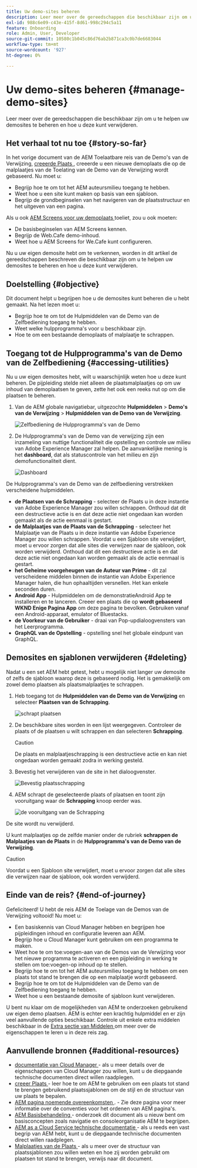 ```yaml
---
title: Uw demo-sites beheren
description: Leer meer over de gereedschappen die beschikbaar zijn om u te helpen uw demosites te beheren en hoe u deze kunt verwijderen.
exl-id: 988c6e09-c43e-415f-8d61-998c294c5a11
feature: Onboarding
role: Admin, User, Developer
source-git-commit: 10580c1b045c86d76ab2b871ca3c0b7de6683044
workflow-type: tm+mt
source-wordcount: '927'
ht-degree: 0%

---
```


# Uw demo-sites beheren {#manage-demo-sites}

Leer meer over de gereedschappen die beschikbaar zijn om u te helpen uw demosites te beheren en hoe u deze kunt verwijderen.

## Het verhaal tot nu toe {#story-so-far}

In het vorige document van de AEM Toelaatbare reis van de Demo&#39;s van de Verwijzing, [ creeerde Plaats ](create-site.md), creeerde u een nieuwe demoplaats die op de malplaatjes van de Toelating van de Demo van de Verwijzing wordt gebaseerd. Nu moet u:

* Begrijp hoe te om tot het AEM auteursmilieu toegang te hebben.
* Weet hoe u een site kunt maken op basis van een sjabloon.
* Begrijp de grondbeginselen van het navigeren van de plaatsstructuur en het uitgeven van een pagina.

Als u ook [ AEM Screens voor uw demoplaats ](screens.md) toeliet, zou u ook moeten:

* De basisbeginselen van AEM Screens kennen.
* Begrijp de Web.Cafe demo-inhoud.
* Weet hoe u AEM Screens for We.Cafe kunt configureren.

Nu u uw eigen demosite hebt om te verkennen, worden in dit artikel de gereedschappen beschreven die beschikbaar zijn om u te helpen uw demosites te beheren en hoe u deze kunt verwijderen.

## Doelstelling {#objective}

Dit document helpt u begrijpen hoe u de demosites kunt beheren die u hebt gemaakt. Na het lezen moet u:

* Begrijp hoe te om tot de Hulpmiddelen van de Demo van de Zelfbediening toegang te hebben.
* Weet welke hulpprogramma&#39;s voor u beschikbaar zijn.
* Hoe te om een bestaande demoplaats of malplaatje te schrappen.

## Toegang tot de Hulpprogramma&#39;s van de Demo van de Zelfbediening {#accessing-utilities}

Nu u uw eigen demosites hebt, wilt u waarschijnlijk weten hoe u deze kunt beheren. De pijpleiding stelde niet alleen de plaatsmalplaatjes op om uw inhoud van demoplaatsen te geven, zette het ook een reeks nut op om die plaatsen te beheren.

1. Van de AEM globale navigatiebar, uitgezochte **Hulpmiddelen** > **Demo&#39;s van de Verwijzing** > **Hulpmiddelen van de Demo van de Verwijzing**.

   ![ Zelfbediening de Hulpprogramma&#39;s van de Demo ](assets/demo-utilities.png)

1. De Hulpprogramma&#39;s van de Demo van de verwijzing zijn een inzameling van nuttige functionaliteit die opstelling en controle uw milieu van Adobe Experience Manager zal helpen. De aanvankelijke mening is het **dashboard**, dat als statuscontrole van het milieu en zijn demofunctionaliteit dient.

   ![ Dashboard ](assets/dashboard.png)

De Hulpprogramma&#39;s van de Demo van de zelfbediening verstrekken verscheidene hulpmiddelen.

* **de Plaatsen van de Schrapping** - selecteer de Plaats u in deze instantie van Adobe Experience Manager zou willen schrappen. Onthoud dat dit een destructieve actie is en dat deze actie niet ongedaan kan worden gemaakt als de actie eenmaal is gestart.
* **de Malplaatjes van de Plaats van de Schrapping** - selecteer het Malplaatje van de Plaats u in deze instantie van Adobe Experience Manager zou willen schrappen. Voordat u een Sjabloon site verwijdert, moet u ervoor zorgen dat alle sites die verwijzen naar de sjabloon, ook worden verwijderd. Onthoud dat dit een destructieve actie is en dat deze actie niet ongedaan kan worden gemaakt als de actie eenmaal is gestart.
* **het Geheime voorgeheugen van de Auteur van Prime** - dit zal verscheidene middelen binnen de instantie van Adobe Experience Manager halen, die hun ophaaltijden versnellen. Het kan enkele seconden duren.
* **Android App** - Hulpmiddelen om de demonstratieAndroid App te installeren en te lanceren. Creeer een plaats die op **wordt gebaseerd WKND Enige Pagina App** om deze pagina te bevolken. Gebruiken vanaf een Android-apparaat, emulator of Bluestacks.
* **de Voorkeur van de Gebruiker** - draai van Pop-updialoogvensters van het Leerprogramma.
* **GraphQL van de Opstelling** - opstelling snel het globale eindpunt van GraphQL.

## Demosites en sjablonen verwijderen {#deleting}

Nadat u een set AEM hebt getest, hebt u mogelijk niet langer uw demosite of zelfs de sjabloon waarop deze is gebaseerd nodig. Het is gemakkelijk om zowel demo plaatsen als plaatsmalplaatjes te schrappen.

1. Heb toegang tot de **Hulpmiddelen van de Demo van de Verwijzing** en selecteer **Plaatsen van de Schrapping**.

   ![ schrapt plaatsen ](assets/delete-sites.png)

1. De beschikbare sites worden in een lijst weergegeven. Controleer de plaats of de plaatsen u wilt schrappen en dan selecteren **Schrapping**.

   >[!CAUTION]
   >
   >De plaats en malplaatjeschrapping is een destructieve actie en kan niet ongedaan worden gemaakt zodra in werking gesteld.

1. Bevestig het verwijderen van de site in het dialoogvenster.

   ![ Bevestig plaatsschrapping ](assets/confirm-site-delete.png)

1. AEM schrapt de geselecteerde plaats of plaatsen en toont zijn vooruitgang waar de **Schrapping** knoop eerder was.

   ![ de vooruitgang van de Schrapping ](assets/delete-progress.png)

De site wordt nu verwijderd.

U kunt malplaatjes op de zelfde manier onder de rubriek **schrappen de Malplaatjes van de Plaats** in de **Hulpprogramma&#39;s van de Demo van de Verwijzing**.

>[!CAUTION]
>
>Voordat u een Sjabloon site verwijdert, moet u ervoor zorgen dat alle sites die verwijzen naar de sjabloon, ook worden verwijderd.

## Einde van de reis? {#end-of-journey}

Gefeliciteerd! U hebt de reis AEM de Toelage van de Demos van de Verwijzing voltooid! Nu moet u:

* Een basiskennis van Cloud Manager hebben en begrijpen hoe pijpleidingen inhoud en configuratie leveren aan AEM.
* Begrijp hoe u Cloud Manager kunt gebruiken om een programma te maken.
* Weet hoe te om toe:voegen-aan van de Demos van de Verwijzing voor het nieuwe programma te activeren en een pijpleiding in werking te stellen om toe:voegen-op inhoud op te stellen.
* Begrijp hoe te om tot het AEM auteursmilieu toegang te hebben om een plaats tot stand te brengen die op een malplaatje wordt gebaseerd.
* Begrijp hoe te om tot de Hulpmiddelen van de Demo van de Zelfbediening toegang te hebben.
* Weet hoe u een bestaande demosite of sjabloon kunt verwijderen.

U bent nu klaar om de mogelijkheden van AEM te onderzoeken gebruikend uw eigen demo plaatsen. AEM is echter een krachtig hulpmiddel en er zijn veel aanvullende opties beschikbaar. Controle uit enkele extra middelen beschikbaar in de [ Extra sectie van Middelen ](#additional-resources) om meer over de eigenschappen te leren u in deze reis zag.

## Aanvullende bronnen {#additional-resources}

* [ documentatie van Cloud Manager ](https://experienceleague.adobe.com/docs/experience-manager-cloud-service/onboarding/onboarding-concepts/cloud-manager-introduction.html?lang=nl-NL) - als u meer details over de eigenschappen van Cloud Manager zou willen, kunt u de diepgaande technische documenten direct willen raadplegen.
* [ creeer Plaats ](/help/sites-cloud/administering/site-creation/create-site.md) - leer hoe te om AEM te gebruiken om een plaats tot stand te brengen gebruikend plaatssjablonen om de stijl en de structuur van uw plaats te bepalen.
* [ AEM pagina noemende overeenkomsten ](/help/sites-cloud/authoring/sites-console/organizing-pages.md#page-name-restrictions-and-best-practices). - Zie deze pagina voor meer informatie over de conventies voor het ordenen van AEM pagina&#39;s.
* [ AEM Basisbehandeling ](/help/sites-cloud/authoring/basic-handling.md) - onderzoek dit document als u nieuw bent om basisconcepten zoals navigatie en consoleorganisatie AEM te begrijpen.
* [ AEM as a Cloud Service technische documentatie ](https://experienceleague.adobe.com/docs/experience-manager-cloud-service.html?lang=nl-NL) - als u reeds een vast begrip van AEM hebt, kunt u de diepgaande technische documenten direct willen raadplegen.
* [ Malplaatjes van de Plaats ](/help/sites-cloud/administering/site-creation/site-templates.md) - als u meer over de structuur van plaatssjablonen zou willen weten en hoe zij worden gebruikt om plaatsen tot stand te brengen, verwijs naar dit document.
